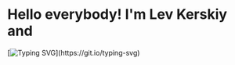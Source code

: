 # Hello everybody! I'm Lev Kerskiy and
[![Typing SVG](https://readme-typing-svg.herokuapp.com?color=%2336BCF7&lines=i'm+really+like+coding!!!)](https://git.io/typing-svg) 
